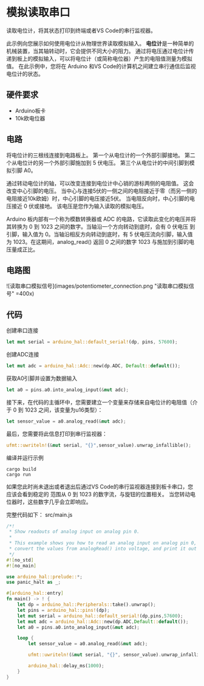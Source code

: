# 模拟读取串口
读取电位计，将其状态打印到终端或者VS Code的串行监视器。

此示例向您展示如何使用电位计从物理世界读取模拟输入。 **电位计**是一种简单的机械装置，当其轴转动时，它会提供不同大小的阻力。 通过将电压通过电位计传递到板上的模拟输入，可以将电位计（或简称电位器）产生的电阻值测量为模拟值。 在此示例中，您将在 Arduino 和VS Code的计算机之间建立串行通信后监视电位计的状态。

## 硬件要求
- Arduino板卡
- 10k欧电位器

## 电路
将电位计的三根线连接到电路板上。 第一个从电位计的一个外部引脚接地。 第二个从电位计的另一个外部引脚施加到 5 伏电压。 第三个从电位计的中间引脚到模拟引脚 A0。 

通过转动电位计的轴，可以改变连接到电位计中心销的游标两侧的电阻值。 这会改变中心引脚的电压。 当中心与连接5伏的一侧之间的电阻接近于零（而另一侧的电阻接近10k欧姆）时，中心引脚的电压接近5伏。 当电阻反向时，中心引脚的电压接近 0 伏或接地。 该电压是您作为输入读取的模拟电压。 

Arduino 板内部有一个称为模数转换器或 ADC 的电路，它读取此变化的电压并将其转换为 0 到 1023 之间的数字。当轴沿一个方向转动到底时，会有 0 伏电压 到引脚，输入值为 0。当轴沿相反方向转动到底时，有 5 伏电压流向引脚，输入值为 1023。在这期间，analog_read() 返回 0 之间的数字 1023 与施加到引脚的电压量成正比。

## 电路图
![读取串口模拟信号](images/potentiometer_connection.png "读取串口模拟信号" =400x)

## 代码
创建串口连接
```rust
let mut serial = arduino_hal::default_serial!(dp, pins, 57600);
```
创建ADC连接
```rust
let mut adc = arduino_hal::Adc::new(dp.ADC, Default::default());
```
获取A0引脚并设置为数据输入
```rust
let a0 = pins.a0.into_analog_input(&mut adc);
```
接下来，在代码的主循环中，您需要建立一个变量来存储来自电位计的电阻值（介于 0 到 1023 之间，该变量为u16类型）：
```rust
let sensor_value = a0.analog_read(&mut adc);
```
最后，您需要将此信息打印到串行监视器：
```rust
ufmt::uwriteln!(&mut serial, "{}",sensor_value).unwrap_infallible();
```
编译并运行示例
```shell
cargo build
cargo run
```
如果您此时尚未退出或者退出后通过VS Code的串行监视器连接到板卡串口，您应该会看到稳定的 范围从 0 到 1023 的数字流，与旋钮的位置相关。 当您转动电位器时，这些数字几乎会立即响应。

完整代码如下：
src/main.js
```rust
/*!
 * Show readouts of analog input on analog pin 0.
 *
 * This example shows you how to read an analog input on analog pin 0,
 * convert the values from analogRead() into voltage, and print it out to the serial monitor.
 */
#![no_std]
#![no_main]

use arduino_hal::prelude::*;
use panic_halt as _;

#[arduino_hal::entry]
fn main() -> ! {
    let dp = arduino_hal::Peripherals::take().unwrap();
    let pins = arduino_hal::pins!(dp);
    let mut serial = arduino_hal::default_serial!(dp,pins,57600);
    let mut adc = arduino_hal::Adc::new(dp.ADC,Default::default());
    let a0 = pins.a0.into_analog_input(&mut adc);

    loop {
        let sensor_value = a0.analog_read(&mut adc);

        ufmt::uwriteln!(&mut serial, "{}", sensor_value).unwrap_infallible();

        arduino_hal::delay_ms(1000);
    }
}
```